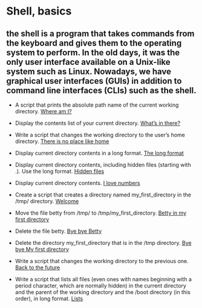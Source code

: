 # Shell, basics
## the shell is a program that takes commands from the keyboard and gives them to the operating system to perform. In the old days, it was the only user interface available on a Unix-like system such as Linux. Nowadays, we have graphical user interfaces (GUIs) in addition to command line interfaces (CLIs) such as the shell.

* A script that prints the absolute path name of the current working directory. [Where am I?](https://github.com/akka97/holbertonschool-shell/blob/main/basics/0-current_working_directory)

* Display the contents list of your current directory. [What’s in there?](https://github.com/akka97/holbertonschool-shell/blob/main/basics/1-listit)

* Write a script that changes the working directory to the user’s home directory. [There is no place like home](https://github.com/akka97/holbertonschool-shell/blob/main/basics/2-bring_me_home)

* Display current directory contents in a long format. [The long format](https://github.com/akka97/holbertonschool-shell/blob/main/basics/3-listfiles)

* Display current directory contents, including hidden files (starting with .). Use the long format. [Hidden files](https://github.com/akka97/holbertonschool-shell/blob/main/basics/4-listmorefiles)

* Display current directory contents. [I love numbers](https://github.com/akka97/holbertonschool-shell/blob/main/basics/5-listfilesdigitonly)

* Create a script that creates a directory named my_first_directory in the /tmp/ directory. [Welcome](https://github.com/akka97/holbertonschool-shell/blob/main/basics/6-firstdirectory)

* Move the file betty from /tmp/ to /tmp/my_first_directory. [Betty in my first directory](https://github.com/akka97/holbertonschool-shell/blob/main/basics/7-movethatfile)

* Delete the file betty. [Bye bye Betty](https://github.com/akka97/holbertonschool-shell/blob/main/basics/8-firstdelete)

* Delete the directory my_first_directory that is in the /tmp directory. [Bye bye My first directory](https://github.com/akka97/holbertonschool-shell/blob/main/basics/9-firstdirdeletion)

* Write a script that changes the working directory to the previous one. [Back to the future](https://github.com/akka97/holbertonschool-shell/blob/main/basics/10-back)

* Write a script that lists all files (even ones with names beginning with a period character, which are normally hidden) in the current directory and the parent of the working directory and the /boot directory (in this order), in long format. [Lists](https://github.com/akka97/holbertonschool-shell/blob/main/basics/11-lists)

